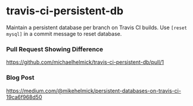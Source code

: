 # travis-ci-persistent-db

Maintain a persistent database per branch on Travis CI builds.
Use `[reset mysql]` in a commit message to reset database.

### Pull Request Showing Difference

https://github.com/michaelhelmick/travis-ci-persistent-db/pull/1

### Blog Post

https://medium.com/@mikehelmick/persistent-databases-on-travis-ci-19ca6f968d50
